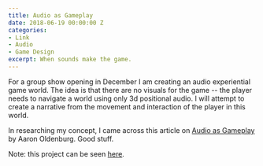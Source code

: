 ```yaml
---
title: Audio as Gameplay
date: 2018-06-19 00:00:00 Z
categories:
- Link
- Audio
- Game Design
excerpt: When sounds make the game.
---
```

For a group show opening in December I am creating an audio experiential game world. The idea is that there are no visuals for the game -- the player needs to navigate a world using only 3d positional audio. I will attempt to create a narrative from the movement and interaction of the player in this world.

In researching my concept, I came across this article on [Audio as Gameplay](http://gamestudies.org/1301/articles/oldenburg_sonic_mechanics) by Aaron Oldenburg. Good stuff.

Note: this project can be seen [here](/aumission-the-lodge-1113).